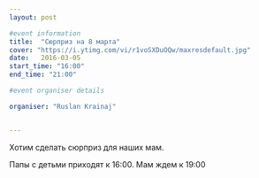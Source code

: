 ```yaml
---
layout: post

#event information
title:  "Сюрприз на 8 марта"
cover: "https://i.ytimg.com/vi/r1voSXDuOQw/maxresdefault.jpg"
date:   2016-03-05
start_time: "16:00"
end_time: "21:00"

#event organiser details

organiser: "Ruslan Krainaj"


---
```


Хотим сделать сюрприз для наших мам.

Папы с детьми приходят к 16:00. Мам ждем к 19:00